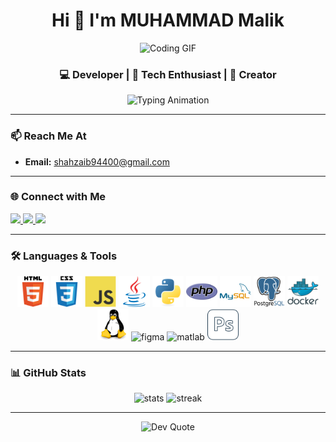 <h1 align="center">Hi 👋 I'm MUHAMMAD Malik</h1>

<!-- Banner GIF -->
<p align="center">
  <img src="https://media1.giphy.com/media/v1.Y2lkPTc5MGI3NjExazRpdm96b2J5M3RsbXFsNDdxYWY0amVwNjkxcDNmMmtnbWRkbnMwOSZlcD12MV9pbnRlcm5hbF9naWZfYnlfaWQmY3Q9Zw/zOvBKUUEERdNm/giphy.gif" width="" alt="Coding GIF">
</p>


<h3 align="center">💻 Developer | 🚀 Tech Enthusiast | 🎨 Creator</h3>

<!-- Typing Animation -->
<p align="center">
  <img src="https://readme-typing-svg.herokuapp.com?font=Fira+Code&size=22&duration=4000&pause=1000&color=F75C7E&center=true&vCenter=true&width=600&lines=Passionate+Developer;Always+Learning+New+Things;Building+Cool+Projects;Lover+of+Open+Source" alt="Typing Animation" />
</p>

---

### 📫 Reach Me At
- **Email:** shahzaib94400@gmail.com  

---

### 🌐 Connect with Me
<p align="left">
  <a href="mailto:shahzaib94400@gmail.com" target="_blank">
    <img src="https://img.shields.io/badge/Email-D14836?style=for-the-badge&logo=gmail&logoColor=white"/>
  </a>
  <a href="https://www.linkedin.com" target="_blank">
    <img src="https://img.shields.io/badge/LinkedIn-0077B5?style=for-the-badge&logo=linkedin&logoColor=white"/>
  </a>
  <a href="https://twitter.com" target="_blank">
    <img src="https://img.shields.io/badge/Twitter-1DA1F2?style=for-the-badge&logo=twitter&logoColor=white"/>
  </a>
</p>

---

### 🛠️ Languages & Tools
<p align="center">
  <img src="https://raw.githubusercontent.com/devicons/devicon/master/icons/html5/html5-original-wordmark.svg" alt="html5" width="50"/>
  <img src="https://raw.githubusercontent.com/devicons/devicon/master/icons/css3/css3-original-wordmark.svg" alt="css3" width="50"/>
  <img src="https://raw.githubusercontent.com/devicons/devicon/master/icons/javascript/javascript-original.svg" alt="javascript" width="50"/>
  <img src="https://raw.githubusercontent.com/devicons/devicon/master/icons/java/java-original.svg" alt="java" width="50"/>
  <img src="https://raw.githubusercontent.com/devicons/devicon/master/icons/python/python-original.svg" alt="python" width="50"/>
  <img src="https://raw.githubusercontent.com/devicons/devicon/master/icons/php/php-original.svg" alt="php" width="50"/>
  <img src="https://raw.githubusercontent.com/devicons/devicon/master/icons/mysql/mysql-original-wordmark.svg" alt="mysql" width="50"/>
  <img src="https://raw.githubusercontent.com/devicons/devicon/master/icons/postgresql/postgresql-original-wordmark.svg" alt="postgresql" width="50"/>
  <img src="https://raw.githubusercontent.com/devicons/devicon/master/icons/docker/docker-original-wordmark.svg" alt="docker" width="50"/>
  <img src="https://raw.githubusercontent.com/devicons/devicon/master/icons/linux/linux-original.svg" alt="linux" width="50"/>
  <img src="https://www.vectorlogo.zone/logos/figma/figma-icon.svg" alt="figma" width="50"/>
  <img src="https://upload.wikimedia.org/wikipedia/commons/2/21/Matlab_Logo.png" alt="matlab" width="50"/>
  <img src="https://raw.githubusercontent.com/devicons/devicon/master/icons/photoshop/photoshop-line.svg" alt="photoshop" width="50"/>
</p>

---

### 📊 GitHub Stats
<p align="center">
  <img src="https://github-readme-stats.vercel.app/api?username=malik94400&show_icons=true&theme=radical" alt="stats" height="150"/>
  <img src="https://github-readme-streak-stats.herokuapp.com/?user=malik94400&theme=radical" alt="streak" height="150"/>
</p>

---
<p align="center">
  <img src="https://quotes-github-readme.vercel.app/api?type=horizontal&theme=radical" alt="Dev Quote"/>
</p>





